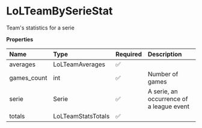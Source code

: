 # LoLTeamBySerieStat

Team's statistics for a serie

**Properties**

| Name        | Type               | Required | Description                              |
| :---------- | :----------------- | :------- | :--------------------------------------- |
| averages    | LoLTeamAverages    | ✅       |                                          |
| games_count | int                | ✅       | Number of games                          |
| serie       | Serie              | ✅       | A serie, an occurrence of a league event |
| totals      | LoLTeamStatsTotals | ✅       |                                          |

<!-- This file was generated by liblab | https://liblab.com/ -->
